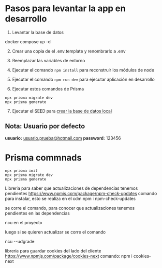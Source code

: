 # Pasos para levantar la app en desarrollo

1. Levantar la base de datos

docker compose up -d

2. Crear una copia de el .env.template y renombrarlo a .env

3. Reemplazar las variables de entorno

4. Ejecutar el comando ```npm install``` para reconstruir los módulos de node

5. Ejecutar el comando ```npm run dev``` para ejecutar aplicación en desarrollo

6. Ejecutar estos comandos de Prisma
```
npx prisma migrate dev
npx prisma generate
```

7. Ejecutar el SEED para [crear la base de datos local](localhost:3000/api/seed)

## Nota: Usuario por defecto
__usuario:__ usuario.prueba@hotmail.com
__password:__ 123456

# Prisma commnads
```
npx prisma init
npx prisma migrate dev
npx prisma generate
```

Libreria para saber que actualizaciones de dependencias tenemos pendientes
https://www.npmjs.com/package/npm-check-updates
 comando para instalar, esto se realiza en el cdm 
 npm i npm-check-updates

se corre el comando, para conocer que actualizaciones tenemos pendientes en las dependencias

ncu en el proyecto

luego si se quieren actualizar se corre el comando

ncu --udgrade

libreria para guardar cookies del lado del cliente 
https://www.npmjs.com/package/cookies-next
comando: npm i cookies-next
